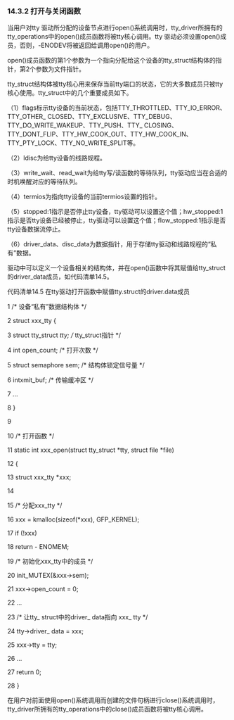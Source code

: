 ### 14.3.2 打开与关闭函数

当用户对tty 驱动所分配的设备节点进行open()系统调用时，tty_driver所拥有的tty_operations中的open()成员函数将被tty核心调用。tty 驱动必须设置open()成员，否则，-ENODEV将被返回给调用open()的用户。

open()成员函数的第1个参数为一个指向分配给这个设备的tty_struct结构体的指针，第2个参数为文件指针。

tty_struct结构体被tty核心用来保存当前tty端口的状态，它的大多数成员只被tty核心使用。tty_struct中的几个重要成员如下。

（1）flags标示tty设备的当前状态，包括TTY_THROTTLED、TTY_IO_ERROR、TTY_OTHER_ CLOSED、TTY_EXCLUSIVE、TTY_DEBUG、TTY_DO_WRITE_WAKEUP、TTY_PUSH、TTY_ CLOSING、TTY_DONT_FLIP、TTY_HW_COOK_OUT、TTY_HW_COOK_IN、TTY_PTY_LOCK、TTY_NO_WRITE_SPLIT等。

（2）ldisc为给tty设备的线路规程。

（3）write_wait、read_wait为给tty写/读函数的等待队列，tty驱动应当在合适的时机唤醒对应的等待队列。

（4）termios为指向tty设备的当前termios设置的指针。

（5）stopped:1指示是否停止tty设备，tty驱动可以设置这个值；hw_stopped:1指示是否tty设备已经被停止，tty驱动可以设置这个值；flow_stopped:1指示是否tty设备数据流停止。

（6）driver_data、disc_data为数据指针，用于存储tty驱动和线路规程的“私有”数据。

驱动中可以定义一个设备相关的结构体，并在open()函数中将其赋值给tty_struct的driver_data成员，如代码清单14.5。

代码清单14.5 在tty驱动打开函数中赋值tty.struct的driver.data成员

1 /* 设备“私有”数据结构体 */ 
 
 2 struct xxx_tty { 
 
 3 struct tty_struct *tty; /* tty_struct指针 */ 
 
 4 int open_count; /* 打开次数 */ 
 
 5 struct semaphore sem; /* 结构体锁定信号量 */ 
 
 6 intxmit_buf; /* 传输缓冲区 */ 
 
 7 ... 
 
 8 } 
 
 9 
 
 10 /* 打开函数 */ 
 
 11 static int xxx_open(struct tty_struct *tty, struct file *file) 
 
 12 { 
 
 13 struct xxx_tty *xxx; 
 
 14 
 
 15 /* 分配xxx_tty */ 
 
 16 xxx = kmalloc(sizeof(*xxx), GFP_KERNEL); 
 
 17 if (!xxx) 
 
 18 return - ENOMEM; 
 
 19 /* 初始化xxx_tty中的成员 */ 
 
 20 init_MUTEX(&xxx->sem); 
 
 21 xxx->open_count = 0; 
 
 22 ... 
 
 
 23 /* 让tty_ 
 struct中的driver_ 
 data指向 
 xxx_ 
 tty */ 
 
 
 24 tty->driver_ 
 data = xxx; 
 
 
 25 xxx->tty = tty; 
 
 26 ... 
 
 27 return 0; 
 
 28 }

在用户对前面使用open()系统调用而创建的文件句柄进行close()系统调用时，tty_driver所拥有的tty_operations中的close()成员函数将被tty核心调用。

